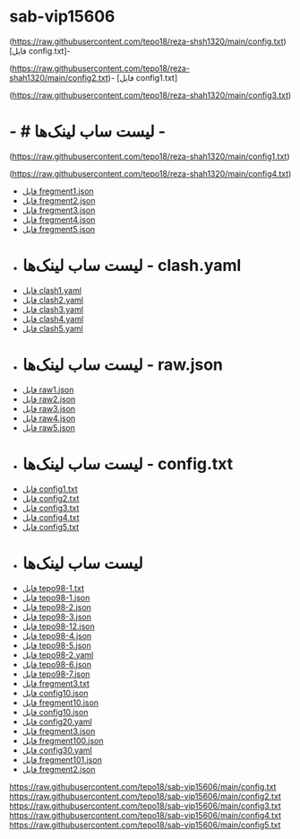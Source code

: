 # sab-vip15606

(https://raw.githubusercontent.com/tepo18/reza-shsh1320/main/config.txt)[فایل config.txt]-

(https://raw.githubusercontent.com/tepo18/reza-shah1320/main/config2.txt)- [فایل config1.txt]

(https://raw.githubusercontent.com/tepo18/reza-shah1320/main/config3.txt)
# - # لیست ساب لینک‌ها - 
(https://raw.githubusercontent.com/tepo18/reza-shah1320/main/config1.txt)

(https://raw.githubusercontent.com/tepo18/reza-shah1320/main/config4.txt)

- [فایل fregment1.json](https://raw.githubusercontent.com/tepo18/reza-shah1320/main/fregment1.json)
- [فایل fregment2.json](https://raw.githubusercontent.com/tepo18/reza-shah1320/main/fregment2.json)
- [فایل fregment3.json](https://raw.githubusercontent.com/tepo18/reza-shah1320/main/fregment3.json)
- [فایل fregment4.json](https://raw.githubusercontent.com/tepo18/reza-shah1320/main/fregment4.json)
- [فایل fregment5.json](https://raw.githubusercontent.com/tepo18/reza-shah1320/main/fregment5.json)
- # لیست ساب لینک‌ها - clash.yaml
- [فایل clash1.yaml](https://raw.githubusercontent.com/tepo18/reza-shah1320/main/clash1.yaml)
- [فایل clash2.yaml](https://raw.githubusercontent.com/tepo18/reza-shah1320/main/clash2.yaml)
- [فایل clash3.yaml](https://raw.githubusercontent.com/tepo18/reza-shah1320/main/clash3.yaml)
- [فایل clash4.yaml](https://raw.githubusercontent.com/tepo18/reza-shah1320/main/clash4.yaml)
- [فایل clash5.yaml](https://raw.githubusercontent.com/tepo18/reza-shah1320/main/clash5.yaml)
- # لیست ساب لینک‌ها - raw.json
- [فایل raw1.json](https://raw.githubusercontent.com/tepo18/reza-shah1320/main/raw1.json)
- [فایل raw2.json](https://raw.githubusercontent.com/tepo18/reza-shah1320/main/raw2.json)
- [فایل raw3.json](https://raw.githubusercontent.com/tepo18/reza-shah1320/main/raw3.json)
- [فایل raw4.json](https://raw.githubusercontent.com/tepo18/reza-shah1320/main/raw4.json)
- [فایل raw5.json](https://raw.githubusercontent.com/tepo18/reza-shah1320/main/raw5.json)
- # لیست ساب لینک‌ها - config.txt
- [فایل config1.txt](https://raw.githubusercontent.com/tepo18/reza-shah1320/main/config1.txt)
- [فایل config2.txt](https://raw.githubusercontent.com/tepo18/reza-shah1320/main/config2.txt)
- [فایل config3.txt](https://raw.githubusercontent.com/tepo18/reza-shah1320/main/config3.txt)
- [فایل config4.txt](https://raw.githubusercontent.com/tepo18/reza-shah1320/main/config4.txt)
- [فایل config5.txt](https://raw.githubusercontent.com/tepo18/reza-shah1320/main/config5.txt)
- # لیست ساب لینک‌ها
- [فایل tepo98-1.txt](https://raw.githubusercontent.com/tepo18/reza-shah1320/main/tepo98-1.txt)
- [فایل tepo98-1.json](https://raw.githubusercontent.com/tepo18/reza-shah1320/main/tepo98-1.json)
- [فایل tepo98-2.json](https://raw.githubusercontent.com/tepo18/reza-shah1320/main/tepo98-2.json)
- [فایل tepo98-3.json](https://raw.githubusercontent.com/tepo18/reza-shah1320/main/tepo98-3.json)
- [فایل tepo98-12.json](https://raw.githubusercontent.com/tepo18/reza-shah1320/main/tepo98-12.json)
- [فایل tepo98-4.json](https://raw.githubusercontent.com/tepo18/sab-vip10/main/tepo98-4.json)
- [فایل tepo98-5.json](https://raw.githubusercontent.com/tepo18/sab-vip10/main/tepo98-5.json)
- [فایل tepo98-2.yaml](https://raw.githubusercontent.com/tepo18/sab-vip10/main/tepo98-2.yaml)
- [فایل tepo98-6.json](https://raw.githubusercontent.com/tepo18/sab-vip10/main/tepo98-6.json)
- [فایل tepo98-7.json](https://raw.githubusercontent.com/tepo18/sab-vip10/main/tepo98-7.json)
- [فایل fregment3.txt](https://raw.githubusercontent.com/tepo18/sab-vip10/main/fregment3.txt)
- [فایل config10.json](https://raw.githubusercontent.com/tepo18/sab-vip10/main/config10.json)
- [فایل fregment10.json](https://raw.githubusercontent.com/tepo18/sab-vip10/main/fregment10.json)
- [فایل config10.json](https://raw.githubusercontent.com/tepo18/sab-vip10/main/config10.json)
- [فایل config20.yaml](https://raw.githubusercontent.com/tepo18/sab-vip10/main/config20.yaml)
- [فایل fregment3.json](https://raw.githubusercontent.com/tepo18/sab-vip10/main/fregment3.json)
- [فایل fregment100.json](https://raw.githubusercontent.com/tepo18/sab-vip10/main/fregment100.json)
- [فایل config30.yaml](https://raw.githubusercontent.com/tepo18/sab-vip10/main/config30.yaml)
- [فایل fregment101.json](https://raw.githubusercontent.com/tepo18/sab-vip10/main/fregment101.json)
- [فایل fregment2.json](https://raw.githubusercontent.com/tepo18/sab-vip10/main/fregment2.json)


https://raw.githubusercontent.com/tepo18/sab-vip15606/main/config.txt
https://raw.githubusercontent.com/tepo18/sab-vip15606/main/config2.txt
https://raw.githubusercontent.com/tepo18/sab-vip15606/main/config3.txt
https://raw.githubusercontent.com/tepo18/sab-vip15606/main/config4.txt
https://raw.githubusercontent.com/tepo18/sab-vip15606/main/config5.txt
